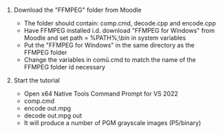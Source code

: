 1. Download the "FFMPEG" folder from Moodle
    - The folder should contain: comp.cmd, decode.cpp and encode.cpp
    - Have FFMPEG installed i.d. download "FFMPEG for Windows" from Moodle and set path = %PATH%;<YOUR PATH TO THE FFMPEG DIRECTORY>\bin in system variables
    - Put the "FFMPEG for Windows" in the same directory as the FFMPEG folder
    - Change the variables in comü.cmd to match the name of the FFMPEG folder id necessary

2. Start the tutorial
    - Open x64 Native Tools Command Prompt for VS 2022
    - comp.cmd
    - encode out.mpg
    - decode out.mpg out
    - It will produce a number of PGM grayscale images (P5/binary)